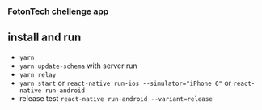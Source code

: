 ### FotonTech chellenge app

## install and run

- `yarn`
- `yarn update-schema` with server run
- `yarn relay`
- `yarn start` or `react-native run-ios --simulator="iPhone 6"` or `react-native run-android`
- release test `react-native run-android --variant=release`
